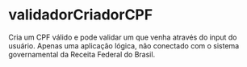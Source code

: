 # validadorCriadorCPF
Cria um CPF válido e pode validar um que venha através do input do usuário. Apenas uma aplicação lógica, não conectado com o sistema governamental da Receita Federal do Brasil.
